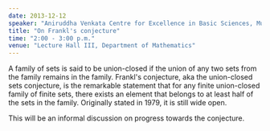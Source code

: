 ```yaml
---
date: 2013-12-12
speaker: "Aniruddha Venkata Centre for Excellence in Basic Sciences, Mumbai"
title: "On Frankl's conjecture"
time: "2:00 - 3:00 p.m."
venue: "Lecture Hall III, Department of Mathematics"
---
```

A family of sets is said to be union-closed if the union of any
two sets from the family remains in the family. Frankl's conjecture, aka
the union-closed sets conjecture, is the remarkable statement that for any
finite union-closed family of finite sets, there exists an element that
belongs to at least half of the sets in the family. Originally stated in
1979, it is still wide open.

This will be an informal discussion on progress towards the conjecture.
